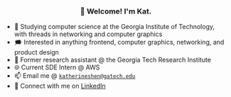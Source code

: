 <h3 align="center">👋 Welcome! I'm Kat.</h3>

- 🐝 Studying computer science at the Georgia Institute of Technology, with threads in networking and computer graphics
- 🗯️ Interested in anything frontend, computer graphics, networking, and product design
- 🔭 Former research assistant @ the Georgia Tech Research Institute
- 🌐 Current SDE Intern @ AWS
- 📫 Email me @ [`katherineshen@gatech.edu`](mailto:katherineshen@gatech.edu)
- 🔗 Connect with me on [LinkedIn](https://www.linkedin.com/in/katherinewshen/)

<!--
**shenkw1/shenkw1** is a ✨ _special_ ✨ repository because its `README.md` (this file) appears on your GitHub profile.

Here are some ideas to get you started:

- 🔭 I’m currently working on ...
- 🌱 I’m currently learning ...
- 👯 I’m looking to collaborate on ...
- 🤔 I’m looking for help with ...
- 💬 Ask me about ...
- 📫 How to reach me: ...
- 😄 Pronouns: ...
- ⚡ Fun fact: ...
-->
